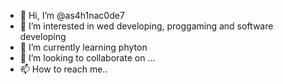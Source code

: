 - 👋 Hi, I’m @as4h1nac0de7
- 👀 I’m interested in wed developing, proggaming and software developing
- 🌱 I’m currently learning phyton
- 💞️ I’m looking to collaborate on ...
- 📫 How to reach me..

<!---
as4h1nac0de7/as4h1nac0de7 is a ✨ special ✨ repository because its `README.md` (this file) appears on your GitHub profile.
You can click the Preview link to take a look at your changes.
--->
